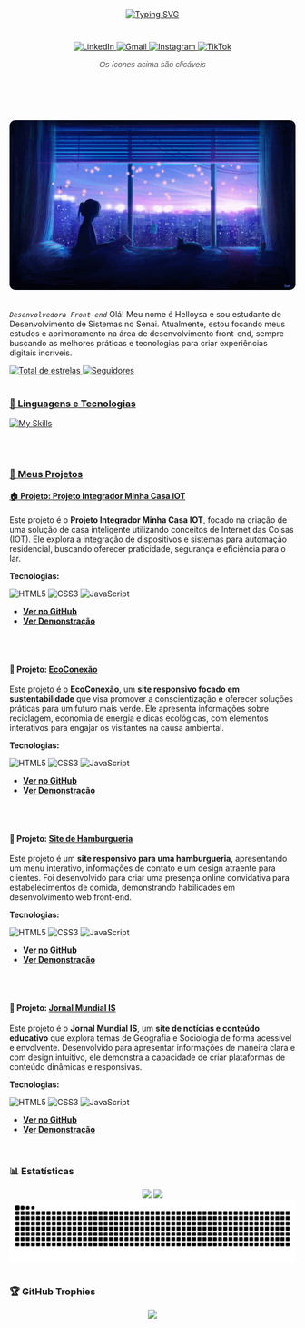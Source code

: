 <div align="center" style="margin: 40px 0;">
  <a href="https://git.io/typing-svg">
    <img 
      src="https://readme-typing-svg.herokuapp.com/?color=9B30FF&size=50&center=true&vCenter=true&width=1000&lines=Hello,+my+name+is+Helloysa+Rocha;I+am+from+São+Paulo,+Brasil;Be+Welcome!+:3" 
      alt="Typing SVG" 
    />
  </a>
</div>

<div align="center" style="margin: 30px 0;">
  <a href="https://www.linkedin.com/in/helloysa-rocha-dos-santos-16872034b" target="_blank">
    <img src="https://img.icons8.com/ios/40/9b4de0/linkedin.png" alt="LinkedIn" />
  </a>
  <a href="mailto:helowzx@gmail.com" target="_blank">
    <img src="https://img.icons8.com/ios/40/9b4de0/gmail--v1.png" alt="Gmail" />
  </a>
  <a href="https://instagram.com/heloowzx2" target="_blank">
    <img src="https://img.icons8.com/ios/40/9b4de0/instagram-new--v1.png" alt="Instagram" />
  </a>
  <a href="https://tiktok.com/@heloo.sep" target="_blank">
    <img src="https://img.icons8.com/ios/40/9b4de0/tiktok--v1.png" alt="TikTok" />
  </a>
  <br />
  <h6 style="margin-top: 15px; font-family: Arial, sans-serif; color: #555;">Os ícones acima são clicáveis</h6>
</div>



<img src="https://www.animatedimages.org/data/media/562/animated-line-image-0184.gif" width="1920" height=0.4/>

<div align="center">
  <a href="https://raw.githubusercontent.com/helozinha1/helozinha1/2d400941246a082308086da392334c203a8d8f5a/download.gif">
    <img src="https://raw.githubusercontent.com/helozinha1/helozinha1/2d400941246a082308086da392334c203a8d8f5a/download.gif" alt="GiF 1" width="800" style="margin-top: 40px; border-radius: 10px;"  />
  </a>

</div>

<img src="https://www.animatedimages.org/data/media/562/animated-line-image-0184.gif" width="1920" height=0.4/>


*`Desenvolvedora Front-end`*
Olá! Meu nome é Helloysa e sou estudante de Desenvolvimento de Sistemas no Senai. Atualmente, estou focando meus estudos e aprimoramento na área de desenvolvimento front-end, sempre buscando as melhores práticas e tecnologias para criar experiências digitais incríveis.

<p align="left">
    </a> 
    <a href="https://github.com/Helozinha1?tab=repositories&sort=stargazers">
        <img 
            alt="Total de estrelas" 
            title="Total de estrelas GitHub" 
            src="https://custom-icon-badges.demolab.com/github/stars/helozinha1?color=55960c&style=for-the-badge&labelColor=488207&logo=star&label=estrelas"
    </a>
    <a href="https://github.com/helozinha1?tab=followers">
        <img 
            alt="Seguidores" 
            title="Me siga no GitHub" 
            src="https://custom-icon-badges.demolab.com/github/followers/helozinha1?color=236ad3&labelColor=1155ba&style=for-the-badge&logo=github&label=Seguidores&logoColor=white"
</a>



<img src="https://www.animatedimages.org/data/media/562/animated-line-image-0184.gif" width="1920" height=0.4/>


### 🤖 Linguagens e Tecnologias

![My Skills](https://skillicons.dev/icons?i=js,react,python,git,html,css)

<br/>

<img src="https://www.animatedimages.org/data/media/562/animated-line-image-0184.gif" width="1920" height=0.4/>

### 🚀 Meus Projetos

#### 🏠 Projeto: [Projeto Integrador Minha Casa IOT](https://github.com/helozinha1/PI-minha.casa.inteligente)

Este projeto é o **Projeto Integrador Minha Casa IOT**, focado na criação de uma solução de casa inteligente utilizando conceitos de Internet das Coisas (IOT). Ele explora a integração de dispositivos e sistemas para automação residencial, buscando oferecer praticidade, segurança e eficiência para o lar.

**Tecnologias:**

![HTML5](https://img.shields.io/badge/HTML5-E34F26?style=flat&logo=html5&logoColor=white)
![CSS3](https://img.shields.io/badge/CSS3-1572B6?style=flat&logo=css3&logoColor=white)
![JavaScript](https://img.shields.io/badge/JavaScript-F7DF1E?style=flat&logo=javascript&logoColor=black)
* [**Ver no GitHub**](https://github.com/helozinha1/PI-minha.casa.inteligente)
* [**Ver Demonstração**](https://helozinha1.github.io/PI-minha.casa.inteligente/)

<br>

<img src="https://www.animatedimages.org/data/media/562/animated-line-image-0184.gif" width="1920" height=0.4/>

#### 🌳 Projeto: [EcoConexão](https://github.com/helozinha1/Site-Sustentabilidade)

Este projeto é o **EcoConexão**, um **site responsivo focado em sustentabilidade** que visa promover a conscientização e oferecer soluções práticas para um futuro mais verde. Ele apresenta informações sobre reciclagem, economia de energia e dicas ecológicas, com elementos interativos para engajar os visitantes na causa ambiental.

**Tecnologias:**

![HTML5](https://img.shields.io/badge/HTML5-E34F26?style=flat&logo=html5&logoColor=white)
![CSS3](https://img.shields.io/badge/CSS3-1572B6?style=flat&logo=css3&logoColor=white)
![JavaScript](https://img.shields.io/badge/JavaScript-F7DF1E?style=flat&logo=javascript&logoColor=black)

* [**Ver no GitHub**](https://github.com/helozinha1/Site-Sustentabilidade)
* [**Ver Demonstração**](https://helozinha1.github.io/Site-Sustentabilidade/)

<br>

<img src="https://www.animatedimages.org/data/media/562/animated-line-image-0184.gif" width="1920" height=0.4/>

#### 🍔 Projeto: [Site de Hamburgueria](https://github.com/helozinha1/site-hamburgueria)

Este projeto é um **site responsivo para uma hamburgueria**, apresentando um menu interativo, informações de contato e um design atraente para clientes. Foi desenvolvido para criar uma presença online convidativa para estabelecimentos de comida, demonstrando habilidades em desenvolvimento web front-end.

**Tecnologias:**

![HTML5](https://img.shields.io/badge/HTML5-E34F26?style=flat&logo=html5&logoColor=white)
![CSS3](https://img.shields.io/badge/CSS3-1572B6?style=flat&logo=css3&logoColor=white)
![JavaScript](https://img.shields.io/badge/JavaScript-F7DF1E?style=flat&logo=javascript&logoColor=black)

* [**Ver no GitHub**](https://github.com/helozinha1/site-hamburgueria)
* [**Ver Demonstração**](https://helozinha1.github.io/site-hamburgueria/)

<br>

<img src="https://www.animatedimages.org/data/media/562/animated-line-image-0184.gif" width="1920" height=0.4/>

#### 📰 Projeto: [Jornal Mundial IS](https://github.com/helozinha1/paginadojornal/)

Este projeto é o **Jornal Mundial IS**, um **site de notícias e conteúdo educativo** que explora temas de Geografia e Sociologia de forma acessível e envolvente. Desenvolvido para apresentar informações de maneira clara e com design intuitivo, ele demonstra a capacidade de criar plataformas de conteúdo dinâmicas e responsivas.

**Tecnologias:**

![HTML5](https://img.shields.io/badge/HTML5-E34F26?style=flat&logo=html5&logoColor=white)
![CSS3](https://img.shields.io/badge/CSS3-1572B6?style=flat&logo=css3&logoColor=white)
![JavaScript](https://img.shields.io/badge/JavaScript-F7DF1E?style=flat&logo=javascript&logoColor=black)

* [**Ver no GitHub**](https://github.com/helozinha1/paginadojornal/)
* [**Ver Demonstração**](https://helozinha1.github.io/paginadojornal/)

<img src="https://www.animatedimages.org/data/media/562/animated-line-image-0184.gif" width="1920" height=0.4/>

### 📊 Estatísticas
<div align="center">
<img width="420px" src="https://github-readme-stats.vercel.app/api?username=helozinha1&show_icons=true&theme=midnight-purple&hide=contribs,issues">
    
<img width="275px" src="https://github-readme-stats.vercel.app/api/top-langs/?username=helozinha1&layout=compact&theme=midnight-purple&hide=html">
</a>
</div>




<picture align="center">
  <source media="(prefers-color-scheme: dark)" srcset="https://raw.githubusercontent.com/helozinha1/helozinha1/output/github-contribution-grid-snake-dark.svg">
  <source media="(prefers-color-scheme: light)" srcset="https://raw.githubusercontent.com/helozinha1/helozinha1/output/github-contribution-grid-snake-dark.svg">
  <img align="center" alt="github contribution grid snake animation" src="https://raw.githubusercontent.com/helozinha1/helozinha1/output/github-contribution-grid-snake.svg">
</picture>

<img src="https://www.animatedimages.org/data/media/562/animated-line-image-0184.gif" width="1920" height=0.4/>


### 🏆 GitHub Trophies

<p align="center">
  <img src="https://github-profile-trophy.vercel.app/?username=helozinha1&theme=tokyonight&no-frame=true&no-bg=true&margin-w=10" />
</p>




